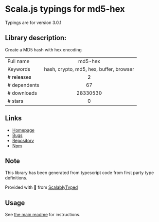 
# Scala.js typings for md5-hex

Typings are for version 3.0.1

## Library description:
Create a MD5 hash with hex encoding

|                    |                 |
| ------------------ | :-------------: |
| Full name          | md5-hex |
| Keywords           | hash, crypto, md5, hex, buffer, browser |
| # releases         | 2 |
| # dependents       | 67 |
| # downloads        | 28330530 |
| # stars            | 0 |

## Links
- [Homepage](https://github.com/sindresorhus/md5-hex#readme)
- [Bugs](https://github.com/sindresorhus/md5-hex/issues)
- [Repository](https://github.com/sindresorhus/md5-hex)
- [Npm](https://www.npmjs.com/package/md5-hex)
    


## Note
This library has been generated from typescript code from first party type definitions.

Provided with :purple_heart: from [ScalablyTyped](https://github.com/oyvindberg/ScalablyTyped)

## Usage
See [the main readme](../../readme.md) for instructions.


